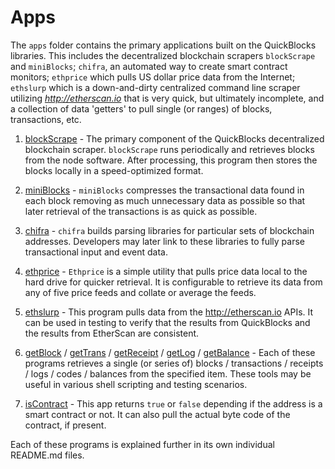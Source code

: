 # Apps

The `apps` folder contains the primary applications built on the QuickBlocks libraries. This includes the decentralized blockchain scrapers `blockScrape` and `miniBlocks`; `chifra`, an automated way to create smart contract monitors; `ethprice` which pulls US dollar price data from the Internet; `ethslurp` which is a down-and-dirty centralized command line scraper utilizing *http://etherscan.io* that is very quick, but ultimately incomplete, and a collection of data 'getters' to pull single (or ranges) of blocks, transactions, etc.

1. [blockScrape](blockScrape) - The primary component of the QuickBlocks decentralized blockchain scraper. `blockScrape` runs periodically and retrieves blocks from the node software. After processing, this program then stores the blocks locally in a speed-optimized format.

2. [miniBlocks](miniBlocks) - `miniBlocks` compresses the transactional data found in each block removing as much unnecessary data as possible so that later retrieval of the transactions is as quick as possible.

3. [chifra](chifra) - `chifra` builds parsing libraries for particular sets of blockchain addresses. Developers may later link to these libraries to fully parse transactional input and event data.

4. [ethprice](ethprice) - `Ethprice` is a simple utility that pulls price data local to the hard drive for quicker retrieval. It is configurable to retrieve its data from any of five price feeds and collate or average the feeds.

5. [ethslurp](ethslurp) - This program pulls data from the http://etherscan.io APIs. It can be used in testing to verify that the results from QuickBlocks and the results from EtherScan are consistent.

6. [getBlock](getBlock) / [getTrans](getTrans) / [getReceipt](getReceipt) / [getLog](getLog) / [getBalance](getBalance) - Each of these programs retrieves a single (or series of) blocks / transactions / receipts / logs / codes / balances from the specified item. These tools may be useful in various shell scripting and testing scenarios.

7. [isContract](isContract) - This app returns `true` or `false` depending if the address is a smart contract or not. It can also pull the actual byte code of the contract, if present.

Each of these programs is explained further in its own individual README.md files.
